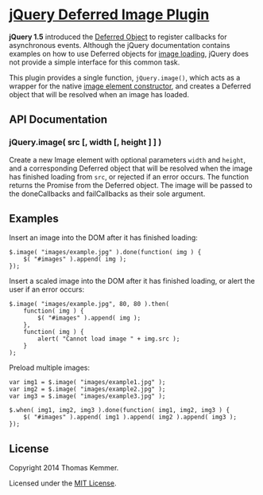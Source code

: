 # [jQuery Deferred Image Plugin](http://github.com/tkem/jquery-image/)

**jQuery 1.5** introduced the [Deferred Object][1] to register
callbacks for asynchronous events.  Although the jQuery documentation
contains examples on how to use Deferred objects for [image
loading][2], jQuery does not provide a simple interface for this
common task.

This plugin provides a single function, `jQuery.image()`, which acts
as a wrapper for the native [image element constructor][3], and
creates a Deferred object that will be resolved when an image has
loaded.


## API Documentation

### jQuery.image( src [, width [, height ] ] )

Create a new Image element with optional parameters `width` and
`height`, and a corresponding Deferred object that will be resolved
when the image has finished loading from `src`, or rejected if an
error occurs.  The function returns the Promise from the Deferred
object.  The image will be passed to the doneCallbacks and
failCallbacks as their sole argument.


## Examples

Insert an image into the DOM after it has finished loading:

    $.image( "images/example.jpg" ).done(function( img ) {
        $( "#images" ).append( img );
    });

Insert a scaled image into the DOM after it has finished loading, or
alert the user if an error occurs:

    $.image( "images/example.jpg", 80, 80 ).then(
        function( img ) {
            $( "#images" ).append( img );
        },
        function( img ) {
            alert( "Cannot load image " + img.src );
        }
    );

Preload multiple images:

    var img1 = $.image( "images/example1.jpg" );
    var img2 = $.image( "images/example2.jpg" );
    var img3 = $.image( "images/example3.jpg" );

    $.when( img1, img2, img3 ).done(function( img1, img2, img3 ) {
        $( "#images" ).append( img1 ).append( img2 ).append( img3 );
    });


## License

Copyright 2014 Thomas Kemmer.

Licensed under the [MIT License][4].


[1]: http://api.jquery.com/category/deferred-object/
[2]: http://learn.jquery.com/code-organization/deferreds/examples/#image-loading
[3]: http://developer.mozilla.org/en/docs/Web/API/HTMLImageElement.Image
[4]: http://raw.github.com/tkem/jquery-image/master/LICENSE
